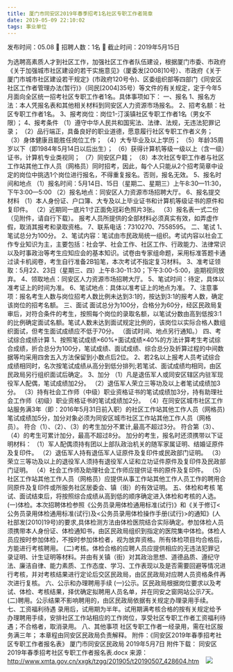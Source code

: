 ```yaml
---
title: 厦门市同安区2019年春季招考1名社区专职工作者简章
date: 2019-05-09 22:10:02
tags: 事业单位
---
```

发布时间：05.08   🌟   招聘人数：1名   🌈   截止时间：2019年5月15日
<!-- more -->
为选聘高素质人才到社区工作，加强社区工作者队伍建设，根据厦门市委、市政府《关于加强城市社区建设的若干实施意见》（厦委发[2008]10号）、市政府《关于厦门市城市社区建设若干规定》(市政府120号令)、区委组织部等四部门《同安区社区工作者管理办法(暂行)》（同民[2004]35号）等文件的有关规定，定于今年5月面向全区统一招考社区专职工作者1名。具体事项如下：
一、报名
1、报名方法：本人凭报名表和其他相关材料到同安区人力资源市场报名。
2、招考名额：社区专职工作者1名。
3、报考岗位：岗位1-汀溪镇社区专职工作者1名（男女不限）；
4、报考条件
（1）遵守中华人民共和国宪法、法律、法规，无违法犯罪记录；
（2）品行端正，具备良好的职业道德，愿意履行社区专职工作者义务；
（3）身体健康且能胜任岗位工作；
（4）大专毕业及以上学历；
（5）年龄35周岁以下（即1984年5月14日以后出生）；
（6）获得计算机等级一级以上（含一级）证书，计算机专业类视同；
（7）同安区户籍；
（8）本次社区专职工作者与社区工作站其他工作人员（网格员）同时招考，因此，每个人只能从2个招考简章中设定的岗位中挑选1个岗位进行报名，不得重复报名。否则，报名无效。
5、报名时间和地点
（1）报名时间：5月14日、15日（星期二、星期三）上午8:30—11:30，下午3:00—5:00
（2）报名地点：同安区人力资源市场招聘大厅。
6、报名提交材料
（1）本人身份证、户口簿、大专及以上毕业证书和计算机等级证书的原件和复印件。
（2）近期同一底片1寸正面免冠彩色照片3张。
（3）报名表一式二份（见附件，请自行下载）。
报考人员所提供的全部材料必须真实有效，如弄虚作假，取消其报考和录取资格。
7、联系电话：7310270、7558595。
二、笔试
1、笔试总分为100分。
2、笔试内容：笔试由市民政局统一组织。考试内容以社会工作专业知识为主，主要包括：社会学、社会工作、社区工作、行政能力、法律常识以及时事政治等考生应知应会的基本知识。试卷由专家组命题，采用标准答题卡通过读卡机阅卷，考生自行准备2B铅笔，本次考试不指定复习材料。
3、准考证领取：5月22、23日（星期三、四）上午8:30-11:30；下午3:00-5:00，逾期视同放弃。
4、领取地点：同安区人力资源市场招聘大厅。
5、笔试时间：待定，具体以准考证上的时间为准。
6、笔试地点：具体以准考证上的地点为准。
7、注意事项：报名考生人数与岗位招考人数比例未达到3:1的，按达到3:1的报考人数，确定该岗位的招考名额。
三、面试
面试总分为100分，合格分为60分，经区民政局复审后，对符合条件的考生，按照每个岗位的录取名额，以笔试分数由高到低按3:1的比例确定面试名额。笔试人数未达到面试规定比例的，该岗位以实际合格人数组织面试，但考生面试成绩应不低于70分。
（面试时间、地点另行通知。）
四、考试综合成绩计算
1、按照笔试成绩×60%+面试成绩×40%的方法计算考生考试综合成绩，折合总分为100分，笔试成绩、面试成绩、综合总分及折算过程的中间数据等均采用四舍五入方法保留到小数点后2位。
2、若2名以上报考人员考试综合成绩相同时，名次按笔试成绩从高分到低分排列;若笔试、面试成绩均相同，由区民政局另行组织面试后确定。
3、加分
（1）凡是退伍军人或同安区辖区内驻军现役军人配偶，笔试成绩加2分。
（2）退伍军人荣立三等功及以上者笔试成绩加3分。
（3）持有社会工作师（中级）职业资格证书的笔试成绩加3分，持有助理社会工作师（初级）职业资格证书的笔试成绩加2分。
（4）在同安区城市社区工作站服务满3年（即：2016年5月31日前入职）的社区工作站其他工作人员（网格员)笔试成绩加5分，加分对象必须为同安区城市社区工作站其他工作人员（网格员）。
符合（1）、（2）、（3）的考生加分不累计,最高不超过3分。
符合第（3）、（4）的考生可累计加分，最高不超过8分。
加分的考生，报名时还须携带以下证明材料：
（1）军人配偶须持有团以上部队政治机关的随军家属证明、结婚证原件及复印件。
（2）退伍军人持有退伍军人证原件及复印件或民政部门证明。
（3）荣立三等功及以上的退役军人须持有退役军人证和立功证件原件及复印件及民政部门证明。
（4）社会工作师及助理社会工作师应提供证书的原件及复印件。
（5）社区工作站其他工作人员（网格员）应提供从事工作站其他工作人员工作的聘用合同原件及复印件或所服务社区居委会、镇（街）的有效证明。
五、体检和考核
笔试、面试结束后，将按照综合成绩从高到低的顺序确定进入体检和考核的人选。
(一)体检。本次招聘体检参照《公务员录用体检通用标准(试行)》和《关于修订<公务员录用体检通用标准(试行)及<公务员录用体检操作手册(试行)>的通知》(人社部发[2010]19号)的要求,具体检测方法由体检医院结合实际确定。参加体检人员须携带本人身份证、体检通知书，由区民政局组织到指定的医院集中体检。体检人员应按时参加体检，不按时参加体检者，视为放弃资格。所有体检项目均合格后，方能进行考核聘用。
(二)考核。体检合格的应聘人员应提供相应的无违法犯罪记录证明、计生证明等材料。并由有关镇（街）对其政治思想、道德品质、遵纪守法、廉洁自律、能力素质、工作态度、学习、工作表现以及是否需要回避等情况进行考核，并对考核结果进行定论后交区民政局，由区民政局对应聘人员资格条件再次进行复核。
六、公示和办理聘用手续
(一)公示。区民政局根据岗位要求以及考试、体检、考核结果，择优确定拟聘用人员名单，并在同安之窗网站公示7天。
(二)聘用。公示结果不影响聘用的，由区民政局依据有关规定办理录用手续。
七、工资福利待遇
录用后，试用期为半年。试用期满考核合格的按有关规定给予办理聘用手续，安排社区工作站相应的工作岗位，享受社区专职工作者工资福利待遇；不合格者，取消录用。
八、其他事项
社区专职工作者一经录用，需在社区服务满三年；
本章程由同安区民政局负责解释。
附件：《同安区2019年春季招考社区专职工作者报名表》
厦门市同安区民政局
2019年5月7日
附件下载：
同安区2019年春季招考社区专职工作者报名表.docx
来源：
http://www.xmta.gov.cn/xxgk/tzgg/201905/t20190507_428604.htm
 
 ![](https://cdn.weiweiblog.cn/20181015134814.png)